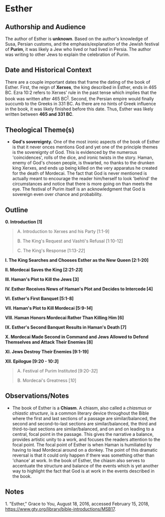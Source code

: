# Esther

## Authorship and Audience
The author of Esther is **unknown**. Based on the author's knowledge of Susa, Persian customs, and the emphasis/explanation of the Jewish festival of **Purim**, it was likely a Jew who lived or had lived in Persia. The author was writing to other Jews to explain the celebration of Purim.

## Date and Historical Context
There are a couple important dates that frame the dating of the book of Esther. First, the reign of **Xerxes**, the king described in Esther, ends in 465 BC. Ezra 10:2 refers to Xerxes' rule in the past tense which implies that the book was written after 465 BC<sup>[1](#footnote1)</sup>. Second, the Persian empire would finally succumb to the Greeks in 331 BC. As there are no hints of Greek influence in the book, it was likely finished before this date. Thus, Esther was likely written between **465 and 331 BC**.

## Theological Theme(s)
- **God's sovereignty.** One of the most ironic aspects of the book of Esther is that it never onces mentions God and yet one of the principle themes is the sovereignty of God. This is evidenced by the numerous 'coincidences', rolls of the dice, and ironic twists in the story. Haman, enemy of God's chosen people, is thwarted, no thanks to the drunken king Xerxes, and ends up being killed on the very apparatus he created for the death of Mordecai. The fact that God is never mentioned is actually meant to encourage the reader him/herself to look 'behind' the circumstances and notice that there is more going on than meets the eye. The festival of Purim itself is an acknowledgment that God is sovereign even over chance and probability.

## Outline
**0. Introduction  [1]**

  > A. Introduction to Xerxes and his Party  [1:1-9]
  > 
  > B. The King's Request and Vashti's Refusal  [1:10-12]
  > 
  > C. The King's Response  [1:13-*22*]

**I. The King Searches and Chooses Esther as the New Queen  [2:1-20]**

**II. Mordecai Saves the King  [2:21-*23*]**

**III. Haman's Plot to Kill the Jews  [3]**

**IV. Esther Receives News of Haman's Plot and Decides to Intercede  [4]**

**VI. Esther's First Banquet  [5:1-8]**

**VII. Haman's Plot to Kill Mordecai  [5:9-*14*]**

**VIII. Haman Honors Mordecai Rather Than Killing Him  [6]**

**IX. Esther's Second Banquet Results in Haman's Death  [7]**

**X. Mordecai Made Second in Command and Jews Allowed to Defend Themselves and Attack Their Enemies  [8]**

**XI. Jews Destroy Their Enemies  [9:1-19]**

**XII. Epilogue  [9:20 - 10:*3*]**

  > A. Festival of Purim Instituted  [9:20-*32*]
  > 
  > B. Mordecai's Greatness  [*10*]

## Observations/Notes
- The book of Esther is a **Chiasm**. A chiasm, also called a *chiasmus* or *chiastic structure*, is a common literary device throughout the Bible where the first and last sections of a passage are similar/balanced, the second and second-to-last sections are similar/balanced, the third and third-to-last sections are similar/balanced, and on and on leading to a central, focal point in the passage. This gives the narrative a balance, provides artistic unity to a work, and focuses the readers attention to the focal point. The focal point of Esther is when Haman is humiliated by having to lead Mordecai around on a donkey. The point of this dramatic reversal is that it could only happen if there was something other than 'chance' at work. In the book of Esther, the chiasm also serves to accentuate the structure and balance of the events which is yet another way to highlight the fact that God is at work in the events described in the book.

## Notes

<a id="footnote1">1. </a>"Esther," Grace to You, August 18, 2016, accessed February 15, 2018, https://www.gty.org/library/bible-introductions/MSB17.
